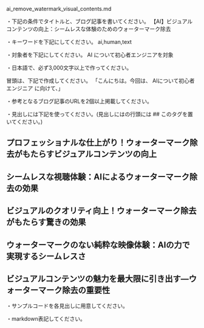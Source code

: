ai_remove_watermark_visual_contents.md

・下記の条件でタイトルと、ブログ記事を書いてください。
【AI】ビジュアルコンテンツの向上：シームレスな体験のためのウォーターマーク除去

・キーワードを下記にしてください。
ai,human,text

・対象者を下記にしてください。
  AI について初心者エンジニアを対象


・日本語で、必ず3,000文字以上で作ってください。

冒頭は、下記で作成してください。
「こんにちは。今回は、
AIについて初心者エンジニア
に向けて、」

・参考となるブログ記事のURLを2個以上掲載してください。

・見出しには下記を使ってください。(見出しにはの行頭には ## このタグを置いてください。)
## プロフェッショナルな仕上がり！ウォーターマーク除去がもたらすビジュアルコンテンツの向上
## シームレスな視聴体験：AIによるウォーターマーク除去の効果
## ビジュアルのクオリティ向上！ウォーターマーク除去がもたらす驚きの効果
## ウォーターマークのない純粋な映像体験：AIの力で実現するシームレスさ
## ビジュアルコンテンツの魅力を最大限に引き出す―ウォーターマーク除去の重要性

・サンプルコードを各見出しに用意してください。

・markdown表記してください。

